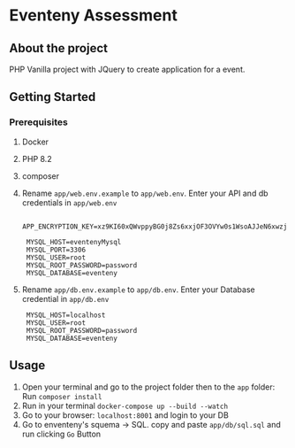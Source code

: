 # Eventeny Assessment

## About the project
<p>
PHP Vanilla project with JQuery to create application for a event.
</p>

## Getting Started

### Prerequisites

1. Docker
2. PHP 8.2
3. composer
4. Rename `app/web.env.example` to `app/web.env`. Enter your API and db credentials in `app/web.env`
   ```web.env
    APP_ENCRYPTION_KEY=xz9KI60xQWvppyBG0j8Zs6xxjOF3OVYw0s1WsoAJJeN6xwzjbRUc

    MYSQL_HOST=eventenyMysql
    MYSQL_PORT=3306
    MYSQL_USER=root
    MYSQL_ROOT_PASSWORD=password
    MYSQL_DATABASE=eventeny

   ``` 

5. Rename `app/db.env.example` to `app/db.env`. Enter your Database credential in `app/db.env`
   ```db.env
    MYSQL_HOST=localhost
    MYSQL_USER=root
    MYSQL_ROOT_PASSWORD=password
    MYSQL_DATABASE=eventeny
   ``` 

## Usage

1. Open your terminal and go to the project folder then to the `app` folder: Run `composer install`
2. Run in your terminal `docker-compose up --build --watch`
3. Go to your browser: `localhost:8001` and login to your DB
4. Go to enventeny's squema -> SQL. copy and paste `app/db/sql.sql` and run clicking `Go` Button
